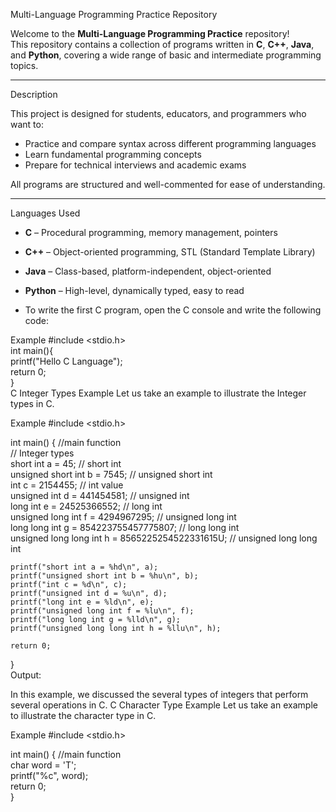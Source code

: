  Multi-Language Programming Practice Repository

Welcome to the **Multi-Language Programming Practice** repository!  
This repository contains a collection of programs written in **C**, **C++**, **Java**, and **Python**, covering a wide range of basic and intermediate programming topics.

---
Description

This project is designed for students, educators, and programmers who want to:
- Practice and compare syntax across different programming languages
- Learn fundamental programming concepts
- Prepare for technical interviews and academic exams

All programs are structured and well-commented for ease of understanding.

---
Languages Used

- **C** – Procedural programming, memory management, pointers
- **C++** – Object-oriented programming, STL (Standard Template Library)
- **Java** – Class-based, platform-independent, object-oriented
- **Python** – High-level, dynamically typed, easy to read

- To write the first C program, open the C console and write the following code:

Example
#include <stdio.h>    
int main(){    
printf("Hello C Language");    
return 0;   
}  
C Integer Types Example
Let us take an example to illustrate the Integer types in C.

Example
#include <stdio.h>  
  
int main() {  //main function  
    // Integer types  
    short int a = 45;         // short int  
    unsigned short int b = 7545; // unsigned short int  
    int c = 2154455;          // int value  
    unsigned int d = 441454581; // unsigned int  
    long int e = 24525366552;     // long int  
    unsigned long int f = 4294967295; // unsigned long int  
    long long int g = 854223755457775807; // long long int  
    unsigned long long int h = 8565225254522331615U; // unsigned long long int  
  
    printf("short int a = %hd\n", a);  
    printf("unsigned short int b = %hu\n", b);  
    printf("int c = %d\n", c);  
    printf("unsigned int d = %u\n", d);  
    printf("long int e = %ld\n", e);  
    printf("unsigned long int f = %lu\n", f);  
    printf("long long int g = %lld\n", g);  
    printf("unsigned long long int h = %llu\n", h);  
  
    return 0;  
}  
Output:

In this example, we discussed the several types of integers that perform several operations in C.
C Character Type Example
Let us take an example to illustrate the character type in C.

Example
#include <stdio.h>  
  
int main() {  //main function  
  char word = 'T';  
  printf("%c", word);  
  return 0;  
}  

